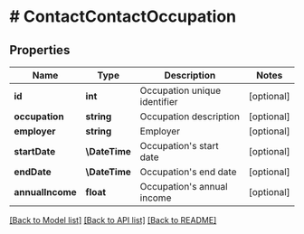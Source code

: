 # # ContactContactOccupation

## Properties

Name | Type | Description | Notes
------------ | ------------- | ------------- | -------------
**id** | **int** | Occupation unique identifier | [optional]
**occupation** | **string** | Occupation description | [optional]
**employer** | **string** | Employer | [optional]
**startDate** | **\DateTime** | Occupation&#39;s start date | [optional]
**endDate** | **\DateTime** | Occupation&#39;s end date | [optional]
**annualIncome** | **float** | Occupation&#39;s annual income | [optional]

[[Back to Model list]](../../README.md#models) [[Back to API list]](../../README.md#endpoints) [[Back to README]](../../README.md)
